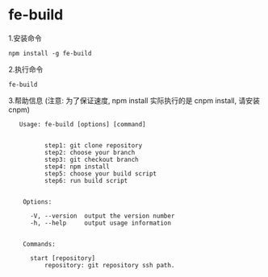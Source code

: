 # fe-build

1.安装命令

```shell
npm install -g fe-build
```

2.执行命令

```shell
fe-build
```

3.帮助信息 (注意: 为了保证速度, npm install 实际执行的是 cnpm install, 请安装 cnpm)

```shell
   Usage: fe-build [options] [command]


          step1: git clone repository
          step2: choose your branch
          step3: git checkout branch
          step4: npm install
          step5: choose your build script
          step6: run build script


    Options:

      -V, --version  output the version number
      -h, --help     output usage information


    Commands:

      start [repository]
          repository: git repository ssh path.

```

